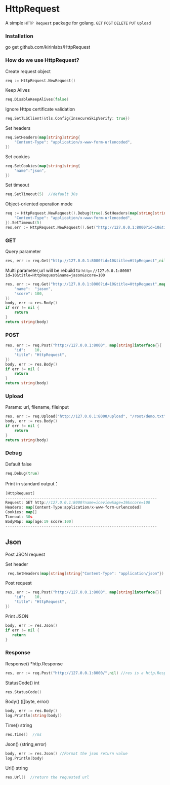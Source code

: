 HttpRequest
=======
A simple `HTTP Request` package for golang. `GET` `POST` `DELETE` `PUT` `Upload`



### Installation
go get github.com/kirinlabs/HttpRequest


### How do we use HttpRequest?

Create request object
```go
req := HttpRequest.NewRequest()
```

Keep Alives
```go
req.DisableKeepAlives(false)
```

Ignore Https certificate validation
```go
req.SetTLSClient(&tls.Config{InsecureSkipVerify: true})
```

Set headers
```go
req.SetHeaders(map[string]string{
    "Content-Type": "application/x-www-form-urlencoded",
})
```

Set cookies
```go
req.SetCookies(map[string]string{
    "name":"json",
})
```

Set timeout
```go
req.SetTimeout(5)  //default 30s
```

Object-oriented operation mode
```go
req := HttpRequest.NewRequest().Debug(true).SetHeaders(map[string]string{
    "Content-Type": "application/x-www-form-urlencoded",
}).SetTimeout(5)
res,err := HttpRequest.NewRequest().Get("http://127.0.0.1:8000?id=10&title=HttpRequest",nil)
```

### GET

Query parameter
```go
res, err := req.Get("http://127.0.0.1:8000?id=10&title=HttpRequest",nil)
```


Multi parameter,url will be rebuild to `http://127.0.0.1:8000?id=10&title=HttpRequest&name=jason&score=100`
```go
res, err := req.Get("http://127.0.0.1:8000?id=10&title=HttpRequest",map[string]interface{}{
    "name":  "jason",
    "score": 100,
})
body, err := res.Body()
if err != nil {
    return
}
return string(body)
```


### POST

```go
res, err := req.Post("http://127.0.0.1:8000", map[string]interface{}{
    "id":    10,
    "title": "HttpRequest",
})
body, err := res.Body()
if err != nil {
    return
}
return string(body)
```


### Upload
Params: url, filename, fileinput

```go
res, err := req.Upload("http://127.0.0.1:8000/upload", "/root/demo.txt","uploadFile")
body, err := res.Body()
if err != nil {
    return
}
return string(body)
```


### Debug
Default false

```go
req.Debug(true)
```

Print in standard output：
```go
[HttpRequest]
-------------------------------------------------------------------
Request: GET http://127.0.0.1:8000?name=iceview&age=19&score=100
Headers: map[Content-Type:application/x-www-form-urlencoded]
Cookies: map[]
Timeout: 30s
BodyMap: map[age:19 score:100]
-------------------------------------------------------------------
```


## Json
Post JSON request

Set header
```go
 req.SetHeaders(map[string]string{"Content-Type": "application/json"})
```

Post request
```go
res, err := req.Post("http://127.0.0.1:8000", map[string]interface{}{
    "id":    10,
    "title": "HttpRequest",
})
```

Print JSON
```go
body, err := res.Json()
if err != nil {
   return
}
```

### Response

Response() *http.Response
```go
res, err := req.Post("http://127.0.0.1:8000/",nil) //res is a http.Response object
```

StatusCode() int
```go
res.StatusCode()
```

Body() ([]byte, error)
```go
body, err := res.Body()
log.Println(string(body))
```

Time() string
```go
res.Time()  //ms
```

Json() (string,error)
```go
body, err := res.Json() //Format the json return value
log.Println(body)
```

Url() string
```go
res.Url()  //return the requested url
```

